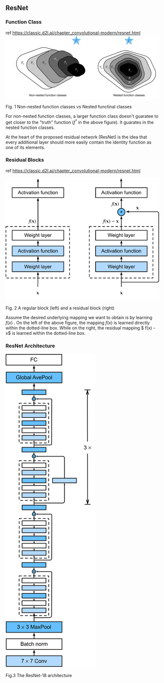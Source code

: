 ## ResNet

### Function Class

ref https://classic.d2l.ai/chapter_convolutional-modern/resnet.html
![Alt text](figures/functionclasses.svg)

Fig. 1 Non-nested function classes vs Nested functinal classes 

For non-nested function classes, a larger function class doesn't guaratee to get closer to the "truth" function ($f^*$ in the above figure). It guarates in the nested function classes. 

At the heart of the proposed residual network (ResNet) is the idea that every additional layer should more easily contain the identity function as one of its elements.


### Residual Blocks

ref https://classic.d2l.ai/chapter_convolutional-modern/resnet.html

![Alt text](figures/residual-block.svg)

Fig. 2 A regular block (left) and a residual block (right)

Assume the desired underlying mapping we want to obtain is by learning $f(x)$ . On the left of the above figure, the mapping $f(x)$ is learned directly within the dotted-line box. While on the right, the residual mapping $ f(x) - x$ is learned within the dotted-line box.


### ResNet Architecture

![Alt text](figures/resnet18.svg)

Fig.3 The ResNet-18 architecture